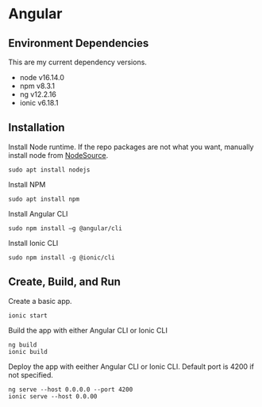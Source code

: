 # Angular
## Environment Dependencies
This are my current dependency versions.  
- node v16.14.0
- npm v8.3.1
- ng v12.2.16
- ionic v6.18.1
 
## Installation
Install Node runtime. If the repo packages are not what you want, manually install node from [NodeSource](https://github.com/nodesource/distributions/blob/master/README.md#debinstall).  
```
sudo apt install nodejs
```

Install NPM  
```
sudo apt install npm
```

Install Angular CLI  
```
sudo npm install –g @angular/cli
```

Install Ionic CLI  
```
sudo npm install -g @ionic/cli
```

## Create, Build, and Run

Create a basic app.  
```
ionic start
```

Build the app with either Angular CLI or Ionic CLI  
```
ng build
ionic build
```

Deploy the app with eeither Angular CLI or Ionic CLI. Default port is 4200 if not specified.  
```
ng serve --host 0.0.0.0 --port 4200
ionic serve --host 0.0.00
```
